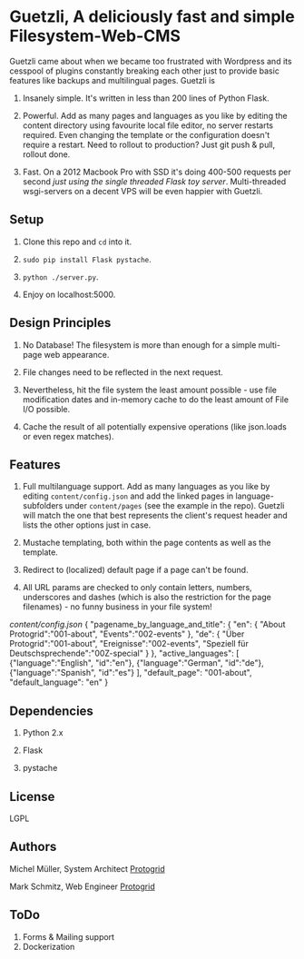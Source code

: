 Guetzli, A deliciously fast and simple Filesystem-Web-CMS
=========================================================

Guetzli came about when we became too frustrated with Wordpress and its cesspool of plugins constantly breaking each other just to provide basic features like backups and multilingual pages. Guetzli is

1) Insanely simple. It's written in less than 200 lines of Python Flask.

2) Powerful. Add as many pages and languages as you like by editing the content directory using favourite local file editor, no server restarts required. Even changing the template or the configuration doesn't require a restart. Need to rollout to production? Just git push & pull, rollout done.

3) Fast. On a 2012 Macbook Pro with SSD it's doing 400-500 requests per second *just using the single threaded Flask toy server*. Multi-threaded wsgi-servers on a decent VPS will be even happier with Guetzli.

Setup
-----
1) Clone this repo and `cd` into it.

2) `sudo pip install Flask pystache`.

3) `python ./server.py`.

4) Enjoy on localhost:5000.

Design Principles
-----------------
1) No Database! The filesystem is more than enough for a simple multi-page web appearance.

2) File changes need to be reflected in the next request.

3) Nevertheless, hit the file system the least amount possible - use file modification dates and in-memory cache to do the least amount of File I/O possible.

4) Cache the result of all potentially expensive operations (like json.loads or even regex matches).

Features
--------
1) Full multilanguage support. Add as many languages as you like by editing `content/config.json` and add the linked pages in language-subfolders under `content/pages` (see the example in the repo). Guetzli will match the one that best represents the client's request header and lists the other options just in case.

2) Mustache templating, both within the page contents as well as the template.

3) Redirect to (localized) default page if a page can't be found.

4) All URL params are checked to only contain letters, numbers, underscores and dashes (which is also the restriction for the page filenames) - no funny business in your file system!

*content/config.json*
    {
      "pagename_by_language_and_title": {
        "en": {
          "About Protogrid":"001-about",
          "Events":"002-events"
        },
        "de": {
          "Über Protogrid":"001-about",
          "Ereignisse":"002-events",
          "Speziell für Deutschsprechende":"00Z-special"
        }
      },
      "active_languages": [
        {"language":"English", "id":"en"},
        {"language":"German", "id":"de"},
        {"language":"Spanish", "id":"es"}
      ],
      "default_page": "001-about",
      "default_language": "en"
    }

Dependencies
------------
1) Python 2.x

2) Flask

3) pystache

License
-------
LGPL

Authors
-------
Michel Müller, System Architect [Protogrid](http://protogrid.com)

Mark Schmitz, Web Engineer [Protogrid](http://protogrid.com)

ToDo
----
1) Forms & Mailing support
2) Dockerization


